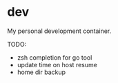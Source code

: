 dev
===

My personal development container.

TODO:
- zsh completion for go tool
- update time on host resume
- home dir backup
